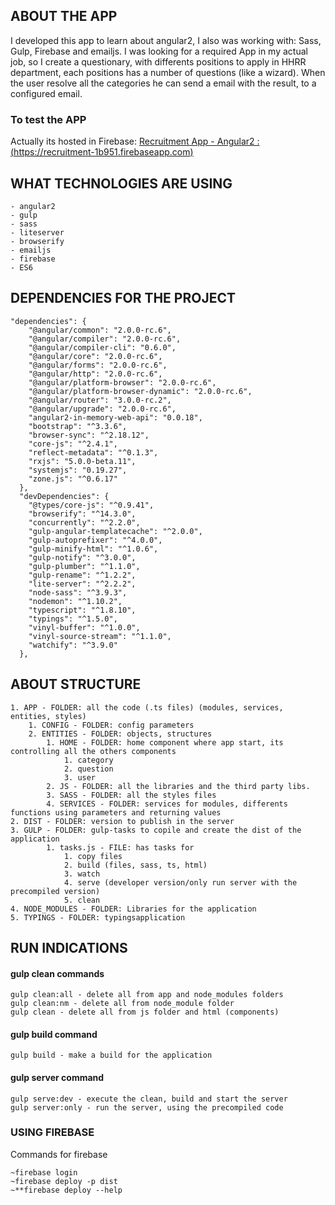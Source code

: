 ## ABOUT THE APP
I developed this app to learn about angular2, I also was working with: Sass, Gulp, Firebase and emailjs. 
I was looking for a required App in my actual job, so I create a questionary, with differents positions to apply in HHRR department, each positions has a number of questions (like a wizard). When the user resolve all the categories he can send a email with the result, to a configured email.

### To test the APP
Actually its hosted in Firebase: [Recruitment App - Angular2 : (https://recruitment-1b951.firebaseapp.com)](https://recruitment-1b951.firebaseapp.com)

## WHAT TECHNOLOGIES ARE USING
```
- angular2
- gulp
- sass
- liteserver
- browserify
- emailjs
- firebase
- ES6
```

## DEPENDENCIES FOR THE PROJECT 
```
"dependencies": {
    "@angular/common": "2.0.0-rc.6",
    "@angular/compiler": "2.0.0-rc.6",
    "@angular/compiler-cli": "0.6.0",
    "@angular/core": "2.0.0-rc.6",
    "@angular/forms": "2.0.0-rc.6",
    "@angular/http": "2.0.0-rc.6",
    "@angular/platform-browser": "2.0.0-rc.6",
    "@angular/platform-browser-dynamic": "2.0.0-rc.6",
    "@angular/router": "3.0.0-rc.2",
    "@angular/upgrade": "2.0.0-rc.6",
    "angular2-in-memory-web-api": "0.0.18",
    "bootstrap": "^3.3.6",
    "browser-sync": "^2.18.12",
    "core-js": "^2.4.1",
    "reflect-metadata": "^0.1.3",
    "rxjs": "5.0.0-beta.11",
    "systemjs": "0.19.27",
    "zone.js": "^0.6.17"
  },
  "devDependencies": {
    "@types/core-js": "^0.9.41",
    "browserify": "^14.3.0",
    "concurrently": "^2.2.0",
    "gulp-angular-templatecache": "^2.0.0",
    "gulp-autoprefixer": "^4.0.0",
    "gulp-minify-html": "^1.0.6",
    "gulp-notify": "^3.0.0",
    "gulp-plumber": "^1.1.0",
    "gulp-rename": "^1.2.2",
    "lite-server": "^2.2.2",
    "node-sass": "^3.9.3",
    "nodemon": "^1.10.2",
    "typescript": "^1.8.10",
    "typings": "^1.5.0",
    "vinyl-buffer": "^1.0.0",
    "vinyl-source-stream": "^1.1.0",
    "watchify": "^3.9.0"
  },
```

## ABOUT STRUCTURE
```
1. APP - FOLDER: all the code (.ts files) (modules, services, entities, styles)
    1. CONFIG - FOLDER: config parameters
    2. ENTITIES - FOLDER: objects, structures
        1. HOME - FOLDER: home component where app start, its controlling all the others components 
            1. category
            2. question
            3. user
        2. JS - FOLDER: all the libraries and the third party libs.
        3. SASS - FOLDER: all the styles files 
        4. SERVICES - FOLDER: services for modules, differents functions using parameters and returning values
2. DIST - FOLDER: version to publish in the server
3. GULP - FOLDER: gulp-tasks to copile and create the dist of the application
        1. tasks.js - FILE: has tasks for 
            1. copy files
            2. build (files, sass, ts, html)
            3. watch 
            4. serve (developer version/only run server with the precompiled version) 
            5. clean
4. NODE_MODULES - FOLDER: Libraries for the application
5. TYPINGS - FOLDER: typingsapplication
```

## RUN INDICATIONS

#### gulp clean commands 
```
gulp clean:all - delete all from app and node_modules folders
gulp clean:nm - delete all from node_module folder
gulp clean - delete all from js folder and html (components)
````
#### gulp build command
```
gulp build - make a build for the application 
```
#### gulp server command
```
gulp serve:dev - execute the clean, build and start the server
gulp server:only - run the server, using the precompiled code
```

### USING FIREBASE
Commands for firebase 
```
~firebase login
~firebase deploy -p dist 
~**firebase deploy --help
```
